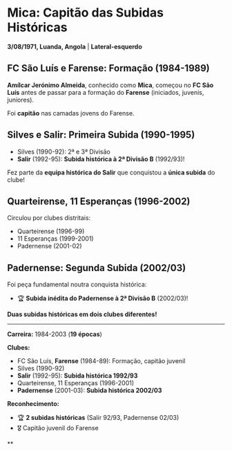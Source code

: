 # Mica: Capitão das Subidas Históricas

**3/08/1971, Luanda, Angola** | **Lateral-esquerdo**

## FC São Luís e Farense: Formação (1984-1989)

**Amílcar Jerónimo Almeida**, conhecido como **Mica**, começou no **FC São Luís** antes de passar para a formação do **Farense** (iniciados, juvenis, juniores).

Foi **capitão** nas camadas jovens do Farense.

## Silves e Salir: Primeira Subida (1990-1995)

- Silves (1990-92): 2ª e 3ª Divisão
- **Salir** (1992-95): **Subida histórica à 2ª Divisão B** (1992/93)!

Fez parte da **equipa histórica do Salir** que conquistou a **única subida** do clube!

## Quarteirense, 11 Esperanças (1996-2002)

Circulou por clubes distritais:
- Quarteirense (1996-99)
- 11 Esperanças (1999-2001)
- Padernense (2001-02)

## Padernense: Segunda Subida (2002/03)

Foi peça fundamental noutra conquista histórica:
- 🏆 **Subida inédita do Padernense à 2ª Divisão B** (2002/03)!

**Duas subidas históricas em dois clubes diferentes!**

---

**Carreira:** 1984-2003 (**19 épocas**)

**Clubes:**
- FC São Luís, **Farense** (1984-89): Formação, capitão juvenil
- Silves (1990-92)
- **Salir** (1992-95): **Subida histórica 1992/93**
- Quarteirense, 11 Esperanças (1996-2001)
- **Padernense** (2001-03): **Subida histórica 2002/03**

**Reconhecimento:**
- 🏆 **2 subidas históricas** (Salir 92/93, Padernense 02/03)
- 🎖️ Capitão juvenil do Farense

**